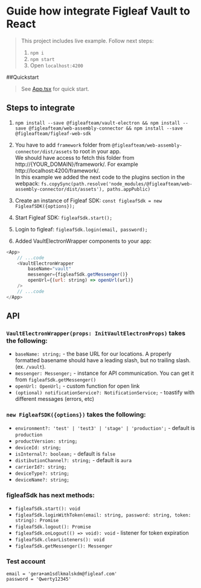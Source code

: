 # Guide how integrate Figleaf Vault to React

> This project includes live example. Follow next steps:
> 1. `npm i`
> 2. `npm start`
> 3. Open `localhost:4200`

##Quickstart

>See [App.tsx](./src/App.tsx) for quick start.

## Steps to integrate

1. `npm install --save @figleafteam/vault-electron && npm install --save @figleafteam/web-assembly-connector && npm install --save @figleafteam/figleaf-web-sdk`

2. You have to add `framework` folder from `@figleafteam/web-assembly-connector/dist/assets` to root in your app. \
   We should have access to fetch this folder from http://{YOUR_DOMAIN}/framework/. For example http://localhost:4200/framework/. \
   In this example we added the next code to the plugins section in the webpack:
   `fs.copySync(path.resolve('node_modules/@figleafteam/web-assembly-connector/dist/assets'), paths.appPublic)`
   
3. Create an instance of Figleaf SDK: `const figleafSdk = new FigleafSDK({options});`

4. Start Figleaf SDK: `figleafSdk.start();`

5. Login to figleaf: `figleafSdk.login(email, password);`

6. Added VaultElectronWrapper components to your app:
```js
<App>
    // ...code
    <VaultElectronWrapper
        baseName="vault"
        messenger={figleafSdk.getMessenger()}
        openUrl={(url: string) => openUrl(url)}
    />
    // ...code
</App>
```

## API

### `VaultElectronWrapper(props: InitVaultElectronProps)` takes the following:
- `baseName: string;` - the base URL for our locations. A properly formatted basename should have a leading slash, but no trailing slash. (ex. `/vault`).
- `messenger: Messenger;` - instance for API communication. You can get it from `figleafSdk.getMessenger()`
- `openUrl: OpenUrl;` - custom function for open link
- `(optional) notificationService?: NotificationService;` - toastify with different messages (errors, etc)

### `new FigleafSDK({options})` takes the following:
- `environment?: 'test' | 'test3' | 'stage' | 'production';` - default is `production`
- `productVersion: string;`
- `deviceId: string;`
- `isInternal?: boolean;` - default is `false`
- `distibutionChannel?: string;` - default is `aura`
- `carrierId?: string;`
- `deviceType?: string;`
- `deviceName?: string;`

### figleafSdk has next methods:
- `figleafSdk.start(): void`
- `figleafSdk.loginWithToken(email: string, password: string, token: string): Promise`
- `figleafSdk.logout(): Promise`
- `figleafSdk.onLogout(() => void): void` - listener for token expiration
- `figleafSdk.clearListeners(): void`
- `figleafSdk.getMessenger(): Messenger`

### Test account
`email = 'gera+am1sdlkmalskdm@figleaf.com'` \
`password = 'Qwerty12345'`
